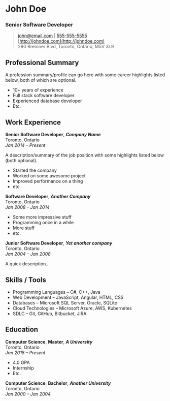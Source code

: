 # John Doe
### Senior Software Developer

> [john@email.com](mailto:john@email.com) | [555-555-5555](tel:5555555555)  
> [http://johndoe.com](http://johndoe.com)  
> 290 Bremner Blvd, Toronto, Ontario, M5V 3L9

## Professional Summary

A profession summary/profile can go here with some career highlights listed below, both of which are optional.
- 10+ years of experience
- Full stack software developer
- Experienced database developer
- Etc.

## Work Experience

**Senior Software Developer**, _**Company Name**_  
Toronto, Ontario  
*Jan 2014 – Present*

A description/summary of the job position with some highlights listed below (both optional).
- Started the company
- Worked on some awesome project
- Improved performance on a thing
- etc.

**Software Developer**, _**Another Company**_  
Toronto, Ontario  
*Jan 2008 – Jan 2014*
- Some more impressive stuff
- Programming once in a while
- More stuff
- etc.

**Junior Software Developer**, _**Yet another company**_  
Toronto, Ontario  
*Jan 2004 – Jan 2008*

A quick description...

## Skills / Tools

- Programming Languages – C#, C++, Java
- Web Development – JavaScript, Angular, HTML, CSS
- Databases – Microsoft SQL Server, Oracle, SQLite
- Cloud Technologies – Microsoft Azure, AWS, Kubernetes
- SDLC – Git, GitHub, Bitbucket, JIRA

## Education

**Computer Science**, **Master**, **_A University_**  
Toronto, Ontario  
*Jan 2018 – Present*
- 4.0 GPA
- Internship
- Etc.

**Computer Science**, **Bachelor**, **_Another University_**  
Toronto, Ontario  
*Jan 2000 – Jan 2004*

